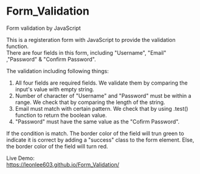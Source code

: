 # Form_Validation
Form validation by JavaScript<br>

This is a registeration form with JavaScript to provide the validation function.<br>
There are four fields in this form, including "Username", "Email" ,"Password" & "Confirm Password".<br>

The validation including following things:
1. All four fields are required fields. We validate them by comparing the input's value with empty string.
2. Number of character of "Username" and "Password" must be within a range. We check that by comparing the length of the string.
3. Email must match with certain pattern. We check that by using .test() function to return the boolean value.
4. "Password" must have the same value as the "Cofirm Password".

If the condition is match. The border color of the field will trun green to indicate it is correct by adding a "success" class to the form element.
Else, the border color of the field will turn red.<br>

Live Demo:<br>
https://leonlee603.github.io/Form_Validation/
